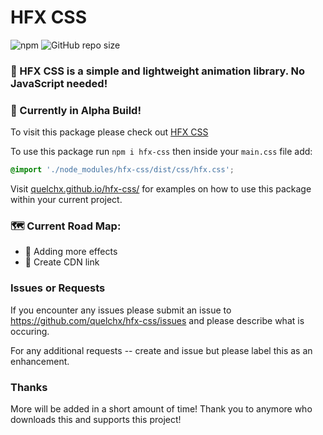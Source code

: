# HFX CSS

![npm](https://img.shields.io/npm/dt/hfx-css?style=flat-square)
![GitHub repo size](https://img.shields.io/github/repo-size/quelchx/hfx-css?style=flat-square)

### 🎇 HFX CSS is a simple and lightweight animation library. No JavaScript needed!

### 🚧 Currently in Alpha Build!

To visit this package please check out <a href='https://www.npmjs.com/package/hfx-css'>HFX CSS</a>

To use this package run `npm i hfx-css` then inside your `main.css` file add:

```css
@import './node_modules/hfx-css/dist/css/hfx.css';
```

Visit <a href='quelchx.github.com.io/'>quelchx.github.io/hfx-css/</a> for examples on how to use this package within your current project.

### 🗺️ Current Road Map:

- 🌱 Adding more effects
- 📜 Create CDN link

### Issues or Requests

If you encounter any issues please submit an issue to https://github.com/quelchx/hfx-css/issues and please describe what is occuring.

For any additional requests -- create and issue but please label this as an enhancement.

### Thanks

More will be added in a short amount of time! Thank you to anymore who downloads this and supports this project!
